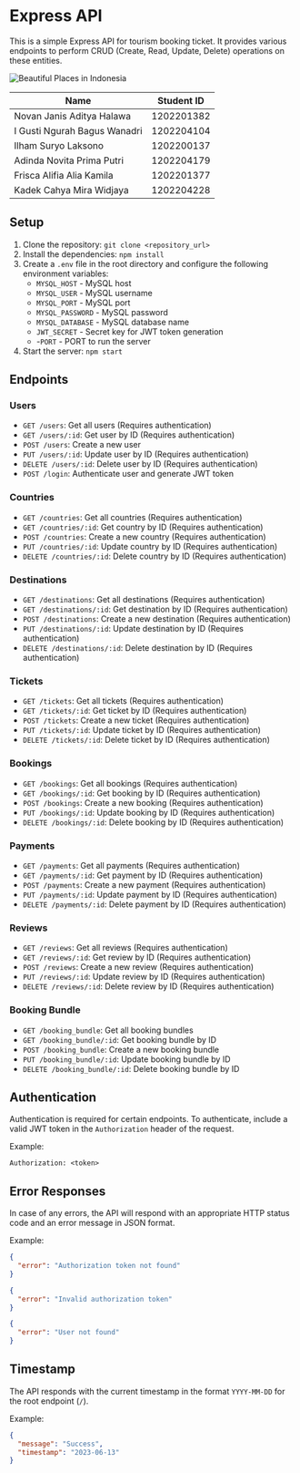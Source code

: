 # Express API

This is a simple Express API for tourism booking ticket. It provides various endpoints to perform CRUD (Create, Read, Update, Delete) operations on these entities.

![Beautiful Places in Indonesia](https://media.istockphoto.com/id/675172642/photo/pura-ulun-danu-bratan-temple-in-bali.webp?b=1&s=170667a&w=0&k=20&c=i6eVZIrC53B4jl-I4p3YIn9ZRViyVoMbRdp-NznLDUE=)

| Name                            | Student ID   |
| ------------------------------- | ------------ |
| Novan Janis Aditya Halawa       | 1202201382   |
| I Gusti Ngurah Bagus Wanadri    | 1202204104   |
| Ilham Suryo Laksono             | 1202200137   |
| Adinda Novita Prima Putri       | 1202204179   |
| Frisca Alifia Alia Kamila       | 1202201377   |
| Kadek Cahya Mira Widjaya        | 1202204228   |

## Setup

1. Clone the repository: `git clone <repository_url>`
2. Install the dependencies: `npm install`
3. Create a `.env` file in the root directory and configure the following environment variables:
   - `MYSQL_HOST` - MySQL host
   - `MYSQL_USER` - MySQL username
   - `MYSQL_PORT` - MySQL port
   - `MYSQL_PASSWORD` - MySQL password
   - `MYSQL_DATABASE` - MySQL database name
   - `JWT_SECRET` - Secret key for JWT token generation
   - -`PORT` - PORT to run the server
4. Start the server: `npm start`

## Endpoints

### Users

- `GET /users`: Get all users (Requires authentication)
- `GET /users/:id`: Get user by ID (Requires authentication)
- `POST /users`: Create a new user
- `PUT /users/:id`: Update user by ID (Requires authentication)
- `DELETE /users/:id`: Delete user by ID (Requires authentication)
- `POST /login`: Authenticate user and generate JWT token

### Countries

- `GET /countries`: Get all countries (Requires authentication)
- `GET /countries/:id`: Get country by ID (Requires authentication)
- `POST /countries`: Create a new country (Requires authentication)
- `PUT /countries/:id`: Update country by ID (Requires authentication)
- `DELETE /countries/:id`: Delete country by ID (Requires authentication)

### Destinations

- `GET /destinations`: Get all destinations (Requires authentication)
- `GET /destinations/:id`: Get destination by ID (Requires authentication)
- `POST /destinations`: Create a new destination (Requires authentication)
- `PUT /destinations/:id`: Update destination by ID (Requires authentication)
- `DELETE /destinations/:id`: Delete destination by ID (Requires authentication)

### Tickets

- `GET /tickets`: Get all tickets (Requires authentication)
- `GET /tickets/:id`: Get ticket by ID (Requires authentication)
- `POST /tickets`: Create a new ticket (Requires authentication)
- `PUT /tickets/:id`: Update ticket by ID (Requires authentication)
- `DELETE /tickets/:id`: Delete ticket by ID (Requires authentication)

### Bookings

- `GET /bookings`: Get all bookings (Requires authentication)
- `GET /bookings/:id`: Get booking by ID (Requires authentication)
- `POST /bookings`: Create a new booking (Requires authentication)
- `PUT /bookings/:id`: Update booking by ID (Requires authentication)
- `DELETE /bookings/:id`: Delete booking by ID (Requires authentication)

### Payments

- `GET /payments`: Get all payments (Requires authentication)
- `GET /payments/:id`: Get payment by ID (Requires authentication)
- `POST /payments`: Create a new payment (Requires authentication)
- `PUT /payments/:id`: Update payment by ID (Requires authentication)
- `DELETE /payments/:id`: Delete payment by ID (Requires authentication)

### Reviews

- `GET /reviews`: Get all reviews (Requires authentication)
- `GET /reviews/:id`: Get review by ID (Requires authentication)
- `POST /reviews`: Create a new review (Requires authentication)
- `PUT /reviews/:id`: Update review by ID (Requires authentication)
- `DELETE /reviews/:id`: Delete review by ID (Requires authentication)

### Booking Bundle

- `GET /booking_bundle`: Get all booking bundles 
- `GET /booking_bundle/:id`: Get booking bundle by ID 
- `POST /booking_bundle`: Create a new booking bundle 
- `PUT /booking_bundle/:id`: Update booking bundle by ID 
- `DELETE /booking_bundle/:id`: Delete booking bundle by ID 


## Authentication

Authentication is required for certain endpoints. To authenticate, include a valid JWT token in the `Authorization` header of the request.

Example:

```
Authorization: <token>
```

## Error Responses

In case of any errors, the API will respond with an appropriate HTTP status code and an error message in JSON format.

Example:

```json
{
  "error": "Authorization token not found"
}
```

```json
{
  "error": "Invalid authorization token"
}
```

```json
{
  "error": "User not found"
}
```

## Timestamp

The API responds with the current timestamp in the format `YYYY-MM-DD` for the root endpoint (`/`).

Example:

```json
{
  "message": "Success",
  "timestamp": "2023-06-13"
}
```
